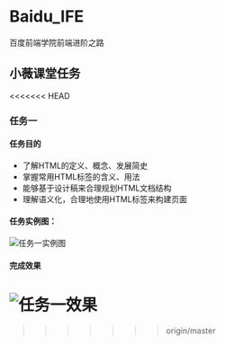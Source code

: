 # Baidu_IFE
百度前端学院前端进阶之路
## 小薇课堂任务
<<<<<<< HEAD
### 任务一
#### 任务目的
- 了解HTML的定义、概念、发展简史
- 掌握常用HTML标签的含义、用法
- 能够基于设计稿来合理规划HTML文档结构
- 理解语义化，合理地使用HTML标签来构建页面
#### 任务实例图：
![任务一实例图](E:\GitHub\Baidu_IFE\小薇课堂\task_1\task_1_1_1.jpg)
#### 完成效果
![任务一效果](H:\练习\百度前端技术学院\小薇课堂\task_1\task_1.gif)
=======


>>>>>>> origin/master
